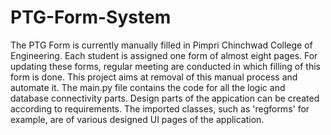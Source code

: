 # PTG-Form-System

The PTG Form is currently manually filled in Pimpri Chinchwad College of Engineering. Each student is assigned one form of almost eight pages. For updating these forms, regular meeting are conducted in which filling of this form is done. This project aims at removal of this manual process and automate it. The main.py file contains the code for all the logic and database connectivity parts. Design parts of the appication can be created according to requirements. The imported classes, such as 'regforms' for example, are of various designed UI pages of the application.

